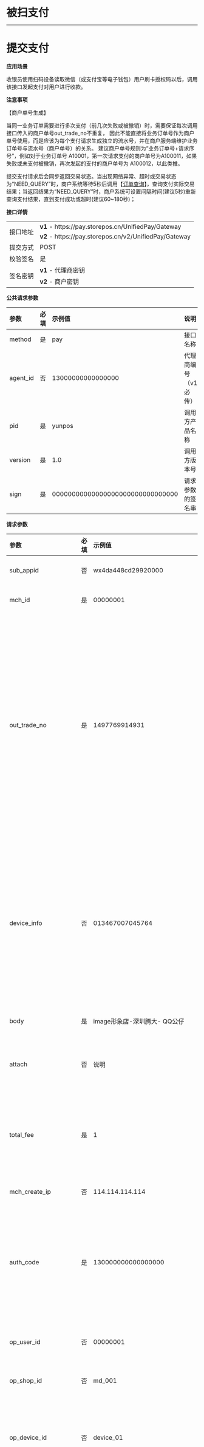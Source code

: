 <b style="font-size: 2em">被扫支付</b>

---

# 提交支付

**应用场景**

收银员使用扫码设备读取微信（或支付宝等电子钱包）用户刷卡授权码以后，调用该接口发起支付对用户进行收款。

**注意事项**

【商户单号生成】

当同一业务订单需要进行多次支付（前几次失败或被撤销）时，需要保证每次调用接口传入的商户单号out_trade_no不重复，
因此不能直接将业务订单号作为商户单号使用，而是应该为每个支付请求生成独立的流水号，并在商户服务端维护业务订单号与流水号（商户单号）的关系。
建议商户单号规则为“业务订单号+请求序号”，例如对于业务订单号 A10001，第一次请求支付的商户单号为A100011，如果失败或未支付被撤销，再次发起的支付的商户单号为 A100012，以此类推。

提交支付请求后会同步返回交易状态。当出现网络异常、超时或交易状态为“NEED_QUERY”时，商户系统等待5秒后调用【[订单查询](/api/micropay.md#订单查询)】，查询支付实际交易结果；当返回结果为“NEED_QUERY”时，商户系统可设置间隔时间(建议5秒)重新查询支付结果，直到支付成功或超时(建议60~180秒)；

**接口详情**

<table class="table table-bordered table-striped table-condensed">
    <tr>
        <td class="tb-head" rowspan="2">接口地址</td>
        <td><strong>v1</strong> - https://pay.storepos.cn/UnifiedPay/Gateway</td>
    </tr>
    <tr>
        <!-- <td class="tb-head">接口地址v2</td> -->
        <td><strong>v2</strong> - https://pay.storepos.cn/v2/UnifiedPay/Gateway</td>
    </tr>
    <tr>
        <td class="tb-head">提交方式</td>
        <td>POST</td>
    </tr>
    <tr>
        <td class="tb-head">校验签名</td>
        <td>是</td>
    </tr>
    <tr>
        <td class="tb-head" rowspan="2">签名密钥</td>
        <td><strong>v1</strong> - 代理商密钥</td>
    </tr>
    <tr>
        <!-- <td class="tb-head">签名密钥</td> -->
        <td><strong>v2</strong> - 商户密钥</td>
    </tr>
</table>

**公共请求参数**

| 参数 | 必填 | 示例值 | 说明 |
| :--- | :---: | :--- | :--- |
| method | 是 | pay | 接口名称 |
| agent_id | 否 | 13000000000000000 | 代理商编号（v1必传） |
| pid | 是 | yunpos | 调用方产品名称 |
| version | 是 | 1.0 | 调用方版本号 |
| sign | 是 | 00000000000000000000000000000000 | 请求参数的签名串 |

**请求参数**

| 参数 | 必填 | 示例值 | 说明 |
| :--- | :---: | :--- | :--- |
| sub_appid | 否 | wx4da448cd29920000 | 商户公众账号Id |
| mch_id | 是 | 00000001 | 超赢商户号 |
| out_trade_no | 是 | 1497769914931 | 商户系统内部的订单号 ,5到32个字符、 只能包含字母数字或者下划线，区分大小写，确保在商户系统唯一 |
| device_info | 否 | 013467007045764 | 终端设备号，商户自定义。特别说明：对于QQ钱包支付，此参数必传，否则会报错。 |
| body | 是 | image形象店-深圳腾大- QQ公仔 | 商品描述 |
| attach | 否 | 说明 | 商户附加信息，可做扩展参数 |
| total_fee | 是 | 1 | 总金额，以分为单位，只能为整数 |
| mch_create_ip | 否 | 114.114.114.114 | 调用支付API的机器IP |
| auth_code | 是 | 130000000000000000 | 扫码支付付款码，设备读取用户展示的条码信息 |
| op_user_id | 否 | 00000001 | 操作员帐号，默认为商户号 |
| op_shop_id | 否 | md_001 | 门店编号 |
| op_device_id | 否 | device_01 | 设备编号（云闪付等银联APP，限长8个字符） |
| goods_tag | 否 | hot | 订单优惠标记，用于优惠券或者满减使用 |
| goods_detail | 否 | [{"goods_id":"CY000","goods_name":"促销单品","quantity":1,"price":1}] | 商品详情，JSON Array格式 |
| profit_sharing | 否 | N | 分账标识 |
| profit_sharing_receiver | 否 | - | 分账明细 |

goods_detail为JSON数组类型结构如下

| 参数 | 必填 | 示例值 | 说明 |
| :--- | :---: | :--- | :--- |
| goods_id | 是 | CY00000000001 | 商品编码，由半角的大小写字母、数字、中划线、下划线中的一种或几种组成 |
| pay_goods_id | 否 | 20010001 | 微信/支付宝的商品编码（没有可不传） |
| goods_name | 否 | 纸巾 | 商品名称 |
| quantity | 是 | 1 | 商品数量（整数） |
| price | 是 | 100 | 商品单价（整数），单位为：分 |

**请求参数示例**

> method=pay&mch_id=00000001&version=1.0&pid=yunpos&out_trade_no=1497769914931&auth_code=130000000000000000&body=超赢支付&total_fee=4&goods_tag=CY_PROMOTION_001&goods_detail=[{"goods_id":"CY000000","goods_name":"促销单品-0","quantity":1,"price":2},{"goods_id":"CY000001","goods_name":"促销单品-1","quantity":1,"price":2}]&sign=00000000000000000000000000000000

**响应结果**

| 字段名 | 必填 | 说明 |
| :--- | :---: | :--- |
| state | 是 | 通讯状态，详见参数规定 |
| code | 否 | 状态码 ，详见参数规定 |
| msg | 否 | 返回信息 |
| trade_state | 否 | 交易状态，详见参数规定 |
| sign | 否 | 响应结果的签名串(仅业务正确时返回签名) |

以下字段在state和trade_state都为SUCCESS的时候有返回

| 字段名 | 必填 | 说明 |
| :--- | :---: | :--- |
| mch_id | 是 | 超赢商户号 |
| appid | 否 | 调用接口提交的公众账号ID |
| openid | 否 | 用户在商户 appid 下的唯一标识 |
| sub_appid | 否 | 调用接口提交的子商户公众账号ID |
| sub_openid | 否 | 子商户appid下用户唯一标识，如需返回则请求时需要传sub_appid |
| buyer_user_id | 否 | 买家Id |
| transaction_id | 是 | 平台交易号 |
| out_transaction_id | 否 | 第三方订单号 |
| out_trade_no | 是 | 商户系统内部的定单号，32个字符内、可包含字母 |
| base_fee | 是 | 订单应付金额，单位为分 |
| total_fee | 是 | 订单实付金额，单位为分 |
| coupon_fee | 否 | 代金券金额，代金券金额&lt;=订单金额，订单金额 - 代金券金额 = 现金支付金额 |
| fee_type | 否 | 货币类型，符合 ISO 4217 标准的三位字母代码，默认人民币：CNY |
| attach | 否 | 商家数据包，原样返回 |
| time_end | 是 | 支付完成时间，格式为yyyyMMddHHmmss，如2009年12月25日9点10分10秒表示为20091225091010。时区为GMT+8 Beijing |
| paytype | 是 | 支付方式 |
| nonce_str | 是 | 随机字符串 |
| promotion_detail | 否 | 营销详情，返回值为Json格式 |
| wx_mch_id | 否 | 微信服务商商户号 |
| wx_sub_mch_id | 否 | 微信子商户号 |

**响应结果示例**

```json
{
    "state": "SUCCESS",
    "code": "10000",
    "trade_state": "SUCCESS",
    "msg": "SUCCESS",
    "mch_id": "00000001",
    "buyer_user_id": "oHmbktxFlpoEPo2Ol5GOJniV2q-A",
    "out_trade_no": "1497862554883",
    "transaction_id": "7551000001201706196281085687",
    "out_transaction_id": "4005572001201706196460269701",
    "base_fee": "1",
    "total_fee": "1",
    "time_end": "20170619165616",
    "paytype": "WECHAT",
    "nonce_str": "a849df6660cb4354b6fe5b23120a73ce",
    "promotion_detail": "{\"promotion_detail\":[{\"promotion_id\":\"6348962444\",\"name\":\"维他减2分\",\"scope\":\"SINGLE\",\"type\":\"DISCOUNT\",\"amount\":2,\"activity_id\":\"9447213\",\"wxpay_contribute\":0,\"merchant_contribute\":2,\"other_contribute\":0,\"goods_detail\":[{\"goods_id\":\"CY00000000000\",\"quantity\":1,\"price\":2,\"discount_amount\":1,\"goods_remark\":\"单品券活动No.002\"},{\"goods_id\":\"CY00000000001\",\"quantity\":1,\"price\":2,\"discount_amount\":1,\"goods_remark\":\"单品券活动No.002\"}]}]}",
    "wx_mch_id": "1264300000",
    "wx_sub_mch_id": "1266500000",
    "sign": "00000000000000000000000000000000"
}
```

---

# 订单查询

**应用场景**

根据商户单号或者平台单号查询平台的具体订单信息。

需要调用查询接口的情况：
◆ 当商户后台、网络、服务器等出现异常；
◆ 调用支付接口后，返回系统错误或未知交易状态情况；
◆ 调用主被扫支付接口，返回交易状态为“NEED_QUERY”；
◆ 调用退款或撤销接口之前，需确认支付状态；

**接口详情**

<table class="table table-bordered table-striped table-condensed">
    <tr>
        <td class="tb-head" rowspan="2">接口地址</td>
        <td><strong>v1</strong> - https://pay.storepos.cn/UnifiedPay/Gateway</td>
    </tr>
    <tr>
        <!-- <td class="tb-head">接口地址v2</td> -->
        <td><strong>v2</strong> - https://pay.storepos.cn/v2/UnifiedPay/Gateway</td>
    </tr>
    <tr>
        <td class="tb-head">提交方式</td>
        <td>POST</td>
    </tr>
    <tr>
        <td class="tb-head">校验签名</td>
        <td>是</td>
    </tr>
    <tr>
        <td class="tb-head" rowspan="2">签名密钥</td>
        <td><strong>v1</strong> - 代理商密钥</td>
    </tr>
    <tr>
        <!-- <td class="tb-head">签名密钥</td> -->
        <td><strong>v2</strong> - 商户密钥</td>
    </tr>
</table>

**公共请求参数**

| 参数 | 必填 | 示例值 | 说明 |
| :--- | :---: | :--- | :--- |
| method | 是 | orderquery | 接口名称 |
| agent_id | 否 | 13000000000000000 | 代理商编号（v1必传） |
| pid | 是 | yunpos | 调用方产品名称 |
| version | 是 | 1.0 | 调用方版本号 |
| sign | 是 | 00000000000000000000000000000000 | 请求参数的签名串 |

**请求参数**

| 参数 | 必填 | 示例值 | 说明 |
| :--- | :---: | :--- | :--- |
| paytype | 是 | WECHAT | 支付方式，详见参数规定 |
| mch_id | 是 | 00000001 | 超赢商户号 |
| out_trade_no | 否 | 1497769914931 | 商户系统内部的订单号，out_trade_no和transaction_id至少一个必填，同时存在时out_trade_no优先 |
| transaction_id | 否 | 7551000001201706166172780576 | 平台交易号，out_trade_no和transaction_id至少一个必填，同时存在时out_trade_no优先。 |

**请求参数示例**

> method=orderquery&version=1.0&pid=yunpos&paytype=WECHAT&mch_id=00000001&out_trade_no=1497769914931&sign=00000000000000000000000000000000

**响应结果**

| 字段名 | 必填 | 说明 |
| :--- | :---: | :--- |
| state | 是 | 通讯状态，详见参数规定 |
| code | 否 | 状态码 ，详见参数规定 |
| msg | 否 | 返回信息 |
| trade_state | 否 | 交易状态，详见参数规定 |
| sign | 否 | 响应结果的签名串(仅业务正确时返回签名) |

以下字段在state和trade_state都为SUCCESS的时候有返回

| 字段名 | 必填 | 说明 |
| :--- | :---: | :--- |
| mch_id | 是 | 超赢商户号 |
| appid | 否 | 调用接口提交的公众账号ID |
| openid | 否 | 用户在商户 appid 下的唯一标识 |
| sub_appid | 否 | 调用接口提交的子商户公众账号ID |
| sub_openid | 否 | 子商户appid下用户唯一标识，如需返回则请求时需要传sub_appid |
| buyer_user_id | 否 | 买家Id |
| out_trade_no | 是 | 商户系统内部的定单号，32个字符内、可包含字母 |
| transaction_id | 是 | 平台交易号 |
| out_transaction_id | 否 | 第三方订单号 |
| base_fee | 是 | 应付金额、订单金额，以分为单位，只能为整数 |
| total_fee | 是 | 实付金额，以分为单位，只能为整数 |
| coupon_fee | 否 | 代金券金额，代金券金额&lt;=订单金额，订单金额 - 代金券金额 = 现金支付金额 |
| fee_type | 否 | 货币类型，符合 ISO 4217 标准的三位字母代码，默认人民币：CNY |
| attach | 否 | 商家数据包，原样返回 |
| time_end | 是 | 支付完成时间，格式为yyyyMMddHHmmss，如2009年12月25日9点10分10秒表示为20091225091010。时区为GMT+8 Beijing |
| nonce_str | 是 | 随机字符串 |
| trade_type | 是 | 交易类型 |
| paytype | 是 | 支付方式 |
| promotion_detail | 否 | 营销详情，返回值为Json格式 |

**响应结果示例**

```json
{
    "state": "SUCCESS",
    "code": "10000",
    "trade_state": "SUCCESS",
    "msg": "SUCCESS",
    "mch_id": "00000001",
    "buyer_user_id": "o4he1jo7fA1rIWTOOA3hDbGWc29w",
    "out_trade_no": "T0020190524102840000",
    "transaction_id": "4200000334201905246610520000",
    "out_transaction_id": "4200000334201905246610520000",
    "base_fee": "4",
    "total_fee": "2",
    "coupon_fee": "2",
    "time_end": "20190524103044",
    "nonce_str": "a849df6660cb4354b6fe5b23120a73ce",
    "trade_type": "pay.wechat.micropay",
    "paytype": "WECHAT",
    "promotion_detail": "{\"promotion_detail\":[{\"promotion_id\":\"6348962444\",\"name\":\"维他减2分\",\"scope\":\"SINGLE\",\"type\":\"DISCOUNT\",\"amount\":2,\"activity_id\":\"9447213\",\"wxpay_contribute\":0,\"merchant_contribute\":2,\"other_contribute\":0,\"goods_detail\":[{\"goods_id\":\"CY00000000000\",\"quantity\":1,\"price\":2,\"discount_amount\":1,\"goods_remark\":\"单品券活动No.002\"},{\"goods_id\":\"CY00000000001\",\"quantity\":1,\"price\":2,\"discount_amount\":1,\"goods_remark\":\"单品券活动No.002\"}]}]}",
    "wx_mch_id": "1264300000",
    "wx_sub_mch_id": "1266500000",
    "sign": "00000000000000000000000000000000"
}
```

---

# 交易退款

**应用场景**

商户针对某一个已经成功支付的订单发起退款，操作结果在同一请求中同步返回。

**退款方式**

只支持原路返回退款

说明：退到银行卡是非实时的，每个银行的处理速度不同，一般发起退款后1-3个工作日内到账。

同一笔单的部分退款需要设置相同的订单号和不同的out_refund_no。每次发起退款需要使用不同的out_refund_no，若出现错误或网络异常，可调用退款查询接口获取退款申请结果。总退款金额不能超过用户实际支付金额\(代金券金额不能退款\)

**退款限制**

商户在退款操作时应该注意退款限制，避免发起不会成功的退款请求，下面是主要的退款限制：

1. 在平台系统中，只要退款累计金额不超过交易单支付总额，一笔交易单可以多次退款，退款申请单号（退款接口中有此参数）唯一确定一次退款，而不是交易单号确定一次退款。退款申请单号由商户生成，所以商户一定要保证退款申请单的唯一性。商家在退款过程中要特别注意，只有在能确定退款失败的情况下，才能重新发起另一笔退款。
2. 目前大多数银行都支持全额退款和部分退款，但是也有少数银行不支持全额退款或部分退款，或者不支持退款。在这种情况下，商户可以与买家协调，线下直接退款给买家。

**接口详情**

<table class="table table-bordered table-striped table-condensed">
    <tr>
        <td class="tb-head" rowspan="2">接口地址</td>
        <td><strong>v1</strong> - https://pay.storepos.cn/UnifiedPay/Gateway</td>
    </tr>
    <tr>
        <!-- <td class="tb-head">接口地址v2</td> -->
        <td><strong>v2</strong> - https://pay.storepos.cn/v2/UnifiedPay/Gateway</td>
    </tr>
    <tr>
        <td class="tb-head">提交方式</td>
        <td>POST</td>
    </tr>
    <tr>
        <td class="tb-head">校验签名</td>
        <td>是</td>
    </tr>
    <tr>
        <td class="tb-head" rowspan="2">签名密钥</td>
        <td><strong>v1</strong> - 代理商密钥</td>
    </tr>
    <tr>
        <!-- <td class="tb-head">签名密钥</td> -->
        <td><strong>v2</strong> - 商户密钥</td>
    </tr>
</table>

**公共请求参数**

| 参数 | 必填 | 示例值 | 说明 |
| :--- | :---: | :--- | :--- |
| method | 是 | refund | 接口名称 |
| agent_id | 否 | 13000000000000000 | 代理商编号（v1必传） |
| pid | 是 | yunpos | 调用方产品名称 |
| version | 是 | 1.0 | 调用方版本号 |
| sign | 是 | 00000000000000000000000000000000 | 请求参数的签名串 |

**请求参数**

| 参数 | 必填 | 示例值 | 说明 |
| :--- | :---: | :--- | :--- |
| paytype | 是 | WECHAT | 支付方式，详见参数规定 |
| mch_id | 是 | 00000001 | 超赢商户号 |
| out_trade_no | 否 | 1497769914931 | 商户系统内部的订单号，out_trade_no和transaction_id至少一个必填，同时存在时out_trade_no优先 |
| transaction_id | 否 | 7551000001201706166172780576 | 平台单号, out_trade_no和transaction_id至少一个必填，同时存在时out_trade_no优先 |
| out_refund_no | 是 | TK-1497769914931-01 | 商户退款单号，32个字符内、可包含字母，确保在商户系统唯一。如果出现退款不成功，请变更退款单号重新发起。 |
| total_fee | 是 | 1 | 订单应付金额，单位为分 |
| refund_fee | 是 | 1 | 申请退款金额，单位为分 |
| op_user_id | 是 | 00000001 | 操作员帐号，默认为商户号 |

**请求参数示例**

> method=refund&version=1.0&pid=yunpos&paytype=WECHAT&mch_id=00000001&out_trade_no=1497769914931&out_refund_no=TK-1497769914931-01&sign=00000000000000000000000000000000

**响应结果**

| 字段名 | 必填 | 说明 |
| :--- | :---: | :--- |
| state | 是 | 通讯状态，详见参数规定 |
| code | 否 | 状态码 ，详见参数规定 |
| msg | 否 | 返回信息 |
| trade_state | 否 | 交易状态，详见参数规定 |
| sign | 否 | 响应结果的签名串(仅业务正确时返回签名) |

以下字段在state和trade_state都为SUCCESS的时候有返回

| 字段名 | 必填 | 说明 |
| :--- | :---: | :--- |
| mch_id | 是 | 超赢商户号 |
| out_trade_no | 是 | 商户系统内部的定单号，32个字符内、可包含字母 |
| transaction_id | 是 | 平台交易号 |
| out_transaction_id | 否 | 第三方退款单号 |
| out_refund_no | 是 | 商户退款单号 |
| refund_id | 否 | 平台退款单号 |
| refund_channel | 否 | 退款渠道，ORIGINAL—原路退款，默认 |
| base_fee | 是 | 订单应付金额，单位为分 |
| total_fee | 是 | 订单实付金额，单位为分 |
| base_refund_fee | 是 | 申请退款金额，单位为分 |
| refund_fee | 是 | 实际退款金额，单位为分 |
| coupon_refund_fee | 否 | 代金券退款金额 &lt;= 退款金额， 退款金额-代金券退款金额为现金 |
| paytype | 是 | 支付方式 |
| nonce_str | 是 | 随机字符串 |

**响应结果示例**

```json
{
    "state": "SUCCESS",
    "code": "10000",
    "trade_state": "SUCCESS",
    "msg": "SUCCESS",
    "mch_id": "00000001",
    "out_trade_no": "T0020190517145341153",
    "transaction_id": "4200000330201905173095298659",
    "out_transaction_id": "4200000330201905173095298659",
    "out_refund_no": "TKT0020190517145341153-B",
    "refund_id": "50000300412019051709584177333",
    "base_fee": "8",
    "total_fee": "6",
    "base_refund_fee": "2",
    "refund_fee": "1",
    "coupon_refund_fee": "1",
    "paytype": "WECHAT",
    "nonce_str": "78GTQmdylSxwFXxE",
    "sign": "00000000000000000000000000000000"
}
```

---

# 退款查询

**应用场景**

提交退款申请后，通过调用该接口查询退款状态。银行卡支付的退款有一定延时，请在 3 个工作日后重新查询退款状态。

**接口详情**

<table class="table table-bordered table-striped table-condensed">
    <tr>
        <td class="tb-head" rowspan="2">接口地址</td>
        <td><strong>v1</strong> - https://pay.storepos.cn/UnifiedPay/Gateway</td>
    </tr>
    <tr>
        <!-- <td class="tb-head">接口地址v2</td> -->
        <td><strong>v2</strong> - https://pay.storepos.cn/v2/UnifiedPay/Gateway</td>
    </tr>
    <tr>
        <td class="tb-head">提交方式</td>
        <td>POST</td>
    </tr>
    <tr>
        <td class="tb-head">校验签名</td>
        <td>是</td>
    </tr>
    <tr>
        <td class="tb-head" rowspan="2">签名密钥</td>
        <td><strong>v1</strong> - 代理商密钥</td>
    </tr>
    <tr>
        <!-- <td class="tb-head">签名密钥</td> -->
        <td><strong>v2</strong> - 商户密钥</td>
    </tr>
</table>

**公共请求参数**

| 参数 | 必填 | 示例值 | 说明 |
| :--- | :---: | :--- | :--- |
| method | 是 | refundquery | 接口名称 |
| agent_id | 否 | 13000000000000000 | 代理商编号（v1必传） |
| pid | 是 | yunpos | 调用方产品名称 |
| version | 是 | 1.0 | 调用方版本号 |
| sign | 是 | 00000000000000000000000000000000 | 请求参数的签名串 |

**请求参数**

| 参数 | 必填 | 示例值 | 说明 |
| :--- | :---: | :--- | :--- |
| paytype | 是 | WECHAT | 支付方式，详见参数规定 |
| mch_id | 是 | 00000001 | 超赢商户号 |
| out_refund_no | 否 | TK-1497769914931-01 | 商户退款单号，32个字符内、可包含字母,确保在商户系统唯一。 |
| refund_id | 否 | 7551000001201706215157548269 | 平台退款单号，refund_id、out_refund_no必填一个，如果同时存在优先级为：out_refund_no &gt; refund_id。 |

**请求参数示例**

> method=refundquery&version=1.0&pid=yunpos&paytype=WECHAT&mch_id=00000001&out_refund_no=TKT0020190524102840000&sign=00000000000000000000000000000000

**响应结果**

| 字段名 | 必填 | 说明 |
| :--- | :---: | :--- |
| state | 是 | 通讯状态，详见参数规定 |
| code | 否 | 状态码 ，详见参数规定 |
| msg | 否 | 返回信息 |
| trade_state | 否 | 交易状态，详见参数规定 |
| sign | 否 | 响应结果的签名串(仅业务正确时返回签名) |

以下字段在state和trade_state都为SUCCESS的时候有返回

| 字段名 | 必填 | 说明 |
| :--- | :---: | :--- |
| mch_id | 是 | 超赢商户号 |
| out_trade_no | 是 | 商户系统内部的定单号，32个字符内、可包含字母 |
| transaction_id | 是 | 平台交易号 |
| out_transaction_id | 否 | 第三方订单号 |
| refund_count | 是 | 退款笔数 |
| base_refund_fee_summary | 是 | 申请退款汇总金额，以分为单位，只能为整数 |
| refund_fee_summary | 是 | 实际退款汇总金额，以分为单位，只能为整数 |
| refund_list | 是 | 退款单集合 |
| paytype | 是 | 支付方式 |
| nonce_str | 是 | 随机字符串 |
| wx_mch_id | 否 | 微信服务商商户号 |
| wx_sub_mch_id | 否 | 微信子商户号 |

以下字段在refund_list中返回

| 字段名 | 必填 | 说明 |
| :--- | :---: | :--- |
| serial_no | 是 | 退款序号，按退款申请时间升序排列 |
| refund_id | 是 | 平台退款单号 |
| out_refund_id | 是 | 第三方退款单号 |
| out_refund_no | 是 | 商户退款单号 |
| refund_channel | 否 | 退款渠道，ORIGINAL—原路退款，默认 |
| base_refund_fee | 是 | 当次退款申请金额，以分为单位，只能为整数 |
| refund_fee | 是 | 当次实际退款金额，以分为单位，只能为整数 |
| coupon_refund_fee | 否 | 代金券退款金额 &lt;= 退款金额， 退款金额 - 代金券退款金额为现金 |
| refund_status | 是 | 退款状态：SUCCESS—退款成功；FAIL—退款失败；PROCESSING—退款处理中；NOTSURE—未确定， 需要商户原退款单号重新发起；CHANGE—转入代发，退款到银行发现用户的卡作废或者冻结了，导致原路退款银行卡失败，资金回流到商户的现金帐号，需要商户人工干预，通过线下或者平台转账的方式进行退款。 |
| refund_time | 否 | 退款时间，格式为yyyyMMddHHmmss，如2009年12月25日9点10分10秒表示为20091225091010。时区为GMT+8 Beijing |

**响应结果示例**

```json
{
    "state": "SUCCESS",
    "code": "10000",
    "trade_state": "SUCCESS",
    "msg": "SUCCESS",
    "mch_id": "00000001",
    "out_trade_no": "T0020190524102840000",
    "transaction_id": "4200000334201905246610520000",
    "out_transaction_id": "4200000334201905246610520000",
    "base_refund_fee_summary": "4",
    "refund_fee_summary": "2",
    "refund_count": "1",
    "refund_list": "[{\"serial_no\":\"0\",\"refund_id\":\"50000000482019052409653860000\",\"out_refund_id\":\"50000000482019052409653860000\",\"out_refund_no\":\"TKT0020190524102840000\",\"base_refund_fee\":\"4\",\"refund_fee\":\"2\",\"coupon_refund_fee\":\"2\",\"refund_status\":\"SUCCESS\",\"refund_channel\":\"ORIGINAL\",\"refund_time\":\"2019-05-24 11:11:33\"}]",
    "paytype": "WECHAT",
    "nonce_str": "DjRzpkdtpM0Sl6HW",
    "wx_mch_id": "1264300000",
    "wx_sub_mch_id": "1266500000",
    "sign": "00000000000000000000000000000000"
}
```

---

# 交易撤销

**应用场景**

当支付返回失败，或收银系统超时需要取消交易，可以调用该接口。接口逻辑 ： 支付失败的关单，支付成功的撤销支付。注意：5分钟的订单才可以撤销，其他正常支付的单如需实现相同功能请调用退款接口。

调用支付接口后请勿立即调用撤销订单接口，建议支付后至少15s后再调用撤销订单接口。

**接口详情**

<table class="table table-bordered table-striped table-condensed">
    <tr>
        <td class="tb-head" rowspan="2">接口地址</td>
        <td><strong>v1</strong> - https://pay.storepos.cn/UnifiedPay/Gateway</td>
    </tr>
    <tr>
        <!-- <td class="tb-head">接口地址v2</td> -->
        <td><strong>v2</strong> - https://pay.storepos.cn/v2/UnifiedPay/Gateway</td>
    </tr>
    <tr>
        <td class="tb-head">提交方式</td>
        <td>POST</td>
    </tr>
    <tr>
        <td class="tb-head">校验签名</td>
        <td>是</td>
    </tr>
    <tr>
        <td class="tb-head" rowspan="2">签名密钥</td>
        <td><strong>v1</strong> - 代理商密钥</td>
    </tr>
    <tr>
        <!-- <td class="tb-head">签名密钥</td> -->
        <td><strong>v2</strong> - 商户密钥</td>
    </tr>
</table>

**公共请求参数**

| 参数 | 必填 | 示例值 | 说明 |
| :--- | :---: | :--- | :--- |
| method | 是 | cancel | 接口名称 |
| agent_id | 否 | 13000000000000000 | 代理商编号（v1必传） |
| pid | 是 | yunpos | 调用方产品名称 |
| version | 是 | 1.0 | 调用方版本号 |
| sign | 是 | 00000000000000000000000000000000 | 请求参数的签名串 |

**请求参数**

| 参数 | 必填 | 示例值 | 说明 |
| :--- | :---: | :--- | :--- |
| paytype | 是 | WECHAT | 支付方式，详见参数规定 |
| mch_id | 是 | 00000001 | 超赢商户号 |
| out_trade_no | 是 | 1497769914931 | 商户系统内部的订单号 ,5到32个字符、 只能包含字母数字或者下划线，区分大小写，确保在商户系统唯一 |
| op_user_id | 是 | 00000001 | 操作员帐号 |

**请求参数示例**

> method=cancel&version=1.0&pid=yunpos&paytype=WECHAT&mch_id=00000001&out_trade_no=1497769914931&op_user_id=yzq&sign=00000000000000000000000000000000

**响应结果**

| 字段名 | 必填 | 说明 |
| :--- | :---: | :--- |
| state | 是 | 通讯状态，详见参数规定 |
| code | 否 | 状态码 ，详见参数规定 |
| msg | 否 | 返回信息 |
| trade_state | 否 | 交易状态，详见参数规定 |
| sign | 否 | 响应结果的签名串(仅业务正确时返回签名) |

以下字段在state和trade_state都为SUCCESS的时候有返回

| 字段名 | 必填 | 说明 |
| :--- | :---: | :--- |
| mch_id | 是 | 超赢商户号 |
| out_trade_no | 是 | 商户系统内部的定单号，32个字符内、可包含字母 |
| paytype | 是 | 支付方式 |
| nonce_str | 是 | 随机字符串 |
| wx_mch_id | 否 | 微信服务商商户号 |
| wx_sub_mch_id | 否 | 微信子商户号 |

**响应结果示例**

```json
{
    "state": "SUCCESS",
    "code": "10000",
    "trade_state": "SUCCESS",
    "msg": "SUCCESS",
    "mch_id": "00000001",
    "out_trade_no": "1497769914931",
    "paytype": "WECHAT",
    "nonce_str": "f1625e94362d4d82aafcc5fc9d1f9325",
    "wx_mch_id": "1264300000",
    "wx_sub_mch_id": "1266500000",
    "sign": "00000000000000000000000000000000"
}
```

---

# 付款码查询买家Id

**应用场景**

通过付款码查询买家Id，调用查询后，该付款码只能由此商户号发起扣款，直至付款码更新。

**接口详情**

<table class="table table-bordered table-striped table-condensed">
    <tr>
        <td class="tb-head" rowspan="2">接口地址</td>
        <td>https://api.storepos.cn/UnifiedPay/Gateway</td>
    </tr>
    <tr>
        <!-- <td class="tb-head">接口地址v2</td> -->
        <td>https://api.storepos.cn/v2/UnifiedPay/Gateway</td>
    </tr>
    <tr>
        <td class="tb-head">提交方式</td>
        <td>POST</td>
    </tr>
    <tr>
        <td class="tb-head">校验签名</td>
        <td>是</td>
    </tr>
    <tr>
        <td class="tb-head" rowspan="2">签名密钥</td>
        <td><strong>v1</strong> - 代理商密钥</td>
    </tr>
    <tr>
        <!-- <td class="tb-head">签名密钥</td> -->
        <td><strong>v2</strong> - 商户密钥</td>
    </tr>
</table>

**公共请求参数**

| 参数 | 必填 | 示例值 | 说明 |
| :--- | :---: | :--- | :--- |
| method | 是 | authcodetoopenid | 接口名称 |
| agent_id | 否 | 13000000000000000 | 代理商编号（v1必传） |
| pid | 是 | yunpos | 调用方产品名称 |
| version | 是 | 1.0 | 调用方版本号 |
| sign | 是 | 00000000000000000000000000000000 | 请求参数的签名串 |

**请求参数**

| 参数 | 必填 | 示例值 | 说明 |
| :--- | :---: | :--- | :--- |
| mch_id | 是 | 00000001 | 超赢商户号 |
| sub_appid | 否 | wx4da448cd29920000 | 商户公众账号Id |
| auth_code | 是 | 130000000000000000 | 扫码支付付款码，设备读取用户展示的条码信息 |

**请求参数示例**

> method=authcodetoopenid&version=1.0&pid=yunpos&mch_id=00000001&auth_code=130000000000000000&sub_appid=wx4da448cd29920000&sign=00000000000000000000000000000000

**响应结果**

| 字段名 | 必填 | 说明 |
| :--- | :---: | :--- |
| state | 是 | 通讯状态，详见参数规定 |
| code | 否 | 状态码 ，详见参数规定 |
| msg | 否 | 返回信息 |
| trade_state | 否 | 交易状态，详见参数规定 |
| sign | 否 | 响应结果的签名串(仅业务正确时返回签名) |

以下字段在state和trade_state都为SUCCESS的时候有返回

| 字段名 | 必填 | 说明 |
| :--- | :---: | :--- |
| mch_id | 是 | 超赢商户号 |
| paytype | 是 | 支付方式 |
| auth_code | 是 | 扫码支付付款码，设备读取用户展示的条码信息 |
| sub_appid | 否 | 商户公众账号Id |
| sub_openid | 是 | 买家Id |
| nonce_str | 是 | 随机字符串 |
| wx_mch_id | 否 | 微信服务商商户号 |
| wx_sub_mch_id | 否 | 微信子商户号 |

**响应结果示例**

```json
{
    "state": "SUCCESS",
    "code": "10000",
    "trade_state": "SUCCESS",
    "msg": "SUCCESS",
    "mch_id": "00000001",
    "paytype": "WECHAT",
    "auth_code": "130000000000000000",
    "sub_appid": "wx4da448cd29920000",
    "sub_openid": "oHmbktxFlpoEPo2Ol5GOJniV2q-A",
    "wx_mch_id": "1264300000",
    "wx_sub_mch_id": "1266500000",
    "nonce_str": "f1625e94362d4d82aafcc5fc9d1f9325",
    "sign": "00000000000000000000000000000000"
}
```

---

# 对账单下载

**应用场景**

商户可以通过该接口下载历史交易清单。

**接口详情**

<table class="table table-bordered table-striped table-condensed">
    <tr>
        <td class="tb-head" rowspan="2">接口地址</td>
        <td>http://account.storepos.cn/Open/DownloadBill</td>
    </tr>
    <tr>
        <!-- <td class="tb-head">接口地址v2</td> -->
        <td>http://account.storepos.cn/v2/Open/DownloadBill</td>
    </tr>
    <tr>
        <td class="tb-head">提交方式</td>
        <td>POST</td>
    </tr>
    <tr>
        <td class="tb-head">校验签名</td>
        <td>是</td>
    </tr>
    <tr>
        <td class="tb-head" rowspan="2">签名密钥</td>
        <td><strong>v1</strong> - 代理商密钥</td>
    </tr>
    <tr>
        <!-- <td class="tb-head">签名密钥</td> -->
        <td><strong>v2</strong> - 商户密钥</td>
    </tr>
</table>

**公共请求参数**

| 参数 | 必填 | 示例值 | 说明 |
| :--- | :---: | :--- | :--- |
| agent_id | 否 | 13000000000000000 | 代理商编号（v1必传） |
| pid | 是 | yunpos | 调用方产品名称 |
| version | 是 | 1.0 | 调用方版本号 |
| sign | 是 | 00000000000000000000000000000000 | 请求参数的签名串 |

**请求参数**

| 参数 | 必填 | 示例值 | 说明 |
| :--- | :---: | :--- | :--- |
| mch_id | 是 | 00000001 | 超赢商户号 |
| ymd | 是 | 2023-12-25 | 对账单日期（yyyy-MM-dd） |

**请求参数示例**

> mch_id=00000001&ymd=2023-12-25&version=1.0&pid=yunpos&sign=00000000000000000000000000000000

**响应结果**

| 字段名 | 必填 | 说明 |
| :--- | :---: | :--- |
| state | 是 | 通讯状态，详见参数规定 |
| code | 否 | 状态码 ，详见参数规定 |
| msg | 否 | 返回信息 |
| trade_state | 否 | 业务状态（PROCESSING-生成中，SUCCESS-生成成功） |
| sign | 否 | 响应结果的签名串(仅业务正确时返回签名) |

当state为SUCCESS，trade_state为PROCESSING，表示对账单正在生成，需要等待后（建议10秒）重新调用

**响应结果示例**

```json
{
    "state": "SUCCESS",
    "code": "10001",
    "trade_state": "PROCESSING",
    "msg": "PROCESSING",
}
```

以下字段在state和trade_state都为SUCCESS的时候有返回

| 字段名 | 必填 | 说明 |
| :--- | :---: | :--- |
| mch_id | 是 | 超赢商户号 |
| ymd | 是 | 对账单日期 |
| url | 是 | 对账单下载地址 |

**响应结果示例**

```json
{
    "state": "SUCCESS",
    "code": "10001",
    "trade_state": "SUCCESS",
    "msg": "SUCCESS",
    "mch_id": "00000001",
    "ymd": "2023-12-25",
    "url": "http://account.storepos.cn/.../20231225_00000001.csv",
    "sign": "00000000000000000000000000000000"
}
```

**对账单字段描述**

> 字段值可能出现前缀【\`】，若字段无值，也会为【\`】，取值时需注意处理

| 字段名 | 非空 | 类型 | 说明 |
| :--- | :---: | :---: | :--- |
| mch_id | 是 | String | 超赢商户号 |
| out_trade_no | 是 | String | 商户单号 |
| transaction_id | 否 | String | 通道单号 |
| out_transaction_id | 否 | String | 第三方单号 |
| op_shop_id | 否 | String | 门店号 |
| op_device_id | 否 | String | 设备号 |
| op_user_id | 否 | String | 操作员号 |
| base_fee | 是 | String | 应付金额（元） |
| total_fee | 是 | String | 实付金额（元） |
| return_amount | 否 | String | 已退金额（元） |
| pay_status | 是 | String | [订单状态](/parameters.html#paystatus---订单状态)（0-退款，1-已支付，4-撤单） |
| rq_create | 是 | String | 下单时间（yyyy-MM-dd HH:mm:ss） |
| rq_pay | 否 | String | 交易时间（yyyy-MM-dd HH:mm:ss） |
| pay_type | 是 | String | [支付方式](/parameters.html#paytype---支付方式)，详见参数规定 |
| type | 是 | Int | 支付场景（1-被扫，2-公众号、码牌） |
| channel_payid | 否 | String | [支付通道](/parameters.html#paymentchannelid---支付通道编码)，详见参数规定 |
| channel_mchid | 否 | String | 通道商户号 |
| body | 否 | String | 订单描述 |

**对账文件内容示例**

```csv
mch_id,out_trade_no,op_shop_id,op_device_id,op_user_id,base_fee,total_fee,return_amount,pay_status,rq_create,rq_pay,pay_type,type,channel_payid,transaction_id,out_transaction_id,channel_mchid,body
`00000001`,T0020231023170944729,shop_yzq,`,user_yzq,0.01,0.01,0.01,0,`2023-10-23 17:10:03,`2023-10-23 17:10:07,WECHAT,1,VBILL,`,`,`,测试金额1分
`00000001`,T0020231023171230769,shop_yzq,`,user_yzq,0.01,0.01,0.00,1,`2023-10-23 17:12:40,`2023-10-23 17:12:46,WECHAT,1,YINFEI,`,`,Y52310000000,测试金额1分
`00000001`,T0020231023173531721,shop_yzq,`,user_yzq,0.01,0.01,0.00,1,`2023-10-23 17:35:58,`2023-10-23 17:36:07,WECHAT,1,YINFEI,`,`,Y52310000000,测试金额1分
```
